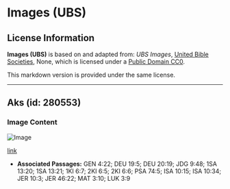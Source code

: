 # Images (UBS)

## License Information

**Images (UBS)** is based on and adapted from: _UBS Images_, [United Bible Societies](https://unitedbiblesocieties.org/), None, which is licensed under a [Public Domain CC0](https://creativecommons.org/public-domain/cc0/).

This markdown version is provided under the same license.



--------------------------------

## Aks (id: 280553)

### Image Content

![Image](https://cdn.aquifer.bible/aquifer-content/resources/Media/WEB-0331_axe.jpg)

[link](https://cdn.aquifer.bible/aquifer-content/resources/Media/WEB-0331_axe.jpg)

* **Associated Passages:** GEN 4:22; DEU 19:5; DEU 20:19; JDG 9:48; 1SA 13:20; 1SA 13:21; 1KI 6:7; 2KI 6:5; 2KI 6:6; PSA 74:5; ISA 10:15; ISA 10:34; JER 10:3; JER 46:22; MAT 3:10; LUK 3:9

